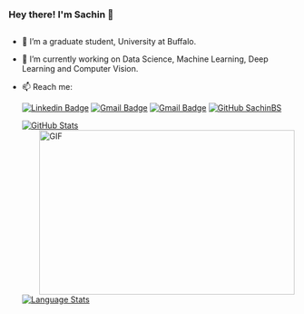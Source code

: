 ### Hey there! I'm Sachin 👋
##
- 🔭 I’m a graduate student, University at Buffalo.
- 🌱 I’m currently working on Data Science, Machine Learning, Deep Learning and Computer Vision.
- 📫 Reach me:

     [![Linkedin Badge](https://img.shields.io/badge/-SachinBS-blue?style=flat-square&logo=Linkedin&logoColor=white&link=https://www.linkedin.com/in/sachin-bs-64b779166/)](https://www.linkedin.com/in/sachin-bs-64b779166/)
[![Gmail Badge](https://img.shields.io/badge/-sachinbe@buffalo.edu-c14438?style=flat-square&logo=Gmail&logoColor=white&link=mailto:sachinbe@buffalo.edu)](mailto:sachinbe@buffalo.edu) [![Gmail Badge](https://img.shields.io/badge/-sachin97.bs@gmail.com-c14438?style=flat-square&logo=Gmail&logoColor=white&link=mailto:sachin97.bs@gmail.com)](mailto:sachin97.bs@gmail.com)
[![GitHub SachinBS](https://img.shields.io/github/followers/sachin17git?label=follow&style=social)](https://github.com/sachin17git)

   [![GitHub Stats](https://github-readme-stats.vercel.app/api/?username=sachin17git&count_private=true&theme=tokyonight&showicons=true)]() 
   <img align="right" alt="GIF" src="https://cdn.dribbble.com/users/461802/screenshots/4753031/media/4711ad8d0ba0dcd367061aa7841f8107.gif?raw=true" width="450" height="290" />

   [![Language Stats](https://github-readme-stats.vercel.app/api/top-langs/?username=sachin17git&langs_count=5&theme=tokyonight)]()




<!--
**sachin17git/sachin17git** is a ✨ _special_ ✨ repository because its `README.md` (this file) appears on your GitHub profile.

Here are some ideas to get you started:

- 🔭 I’m currently working on ...
- 🌱 I’m currently learning ...
- 👯 I’m looking to collaborate on ...
- 🤔 I’m looking for help with ...
- 💬 Ask me about ...
- 📫 How to reach me: ...
- 😄 Pronouns: ...
- ⚡ Fun fact: ...
-->

